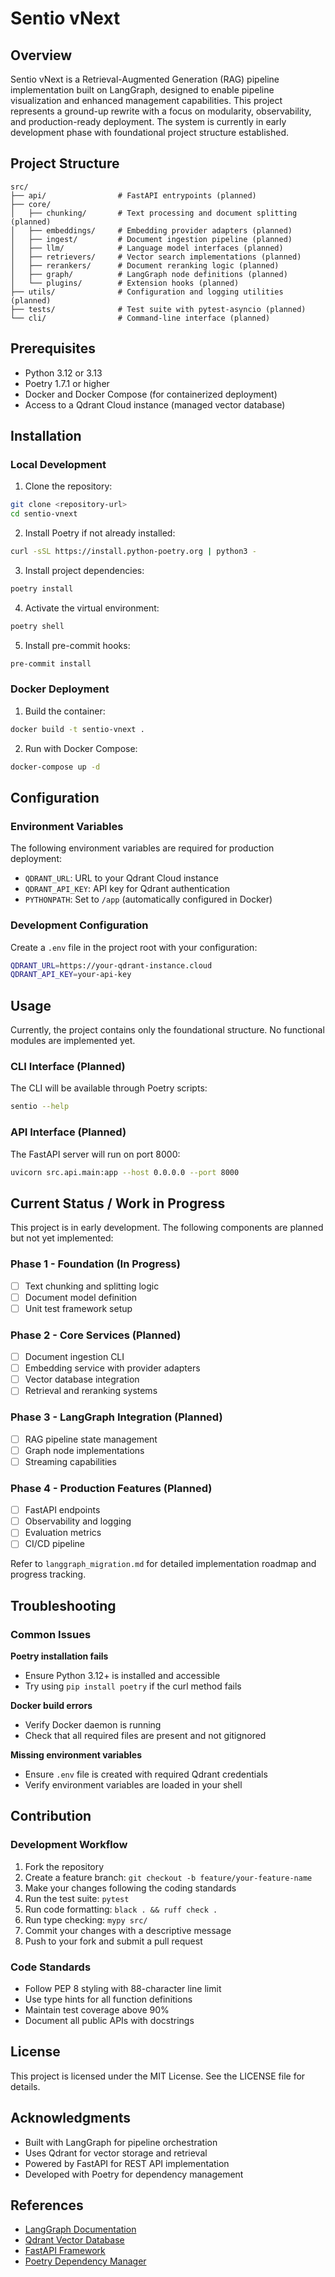 # Sentio vNext

## Overview

Sentio vNext is a Retrieval-Augmented Generation (RAG) pipeline implementation built on LangGraph, designed to enable pipeline visualization and enhanced management capabilities. This project represents a ground-up rewrite with a focus on modularity, observability, and production-ready deployment. The system is currently in early development phase with foundational project structure established.

## Project Structure

```
src/
├── api/                # FastAPI entrypoints (planned)
├── core/
│   ├── chunking/       # Text processing and document splitting (planned)
│   ├── embeddings/     # Embedding provider adapters (planned)
│   ├── ingest/         # Document ingestion pipeline (planned)
│   ├── llm/            # Language model interfaces (planned)
│   ├── retrievers/     # Vector search implementations (planned)
│   ├── rerankers/      # Document reranking logic (planned)
│   ├── graph/          # LangGraph node definitions (planned)
│   └── plugins/        # Extension hooks (planned)
├── utils/              # Configuration and logging utilities (planned)
├── tests/              # Test suite with pytest-asyncio (planned)
└── cli/                # Command-line interface (planned)
```

## Prerequisites

- Python 3.12 or 3.13
- Poetry 1.7.1 or higher
- Docker and Docker Compose (for containerized deployment)
- Access to a Qdrant Cloud instance (managed vector database)

## Installation

### Local Development

1. Clone the repository:
```bash
git clone <repository-url>
cd sentio-vnext
```

2. Install Poetry if not already installed:
```bash
curl -sSL https://install.python-poetry.org | python3 -
```

3. Install project dependencies:
```bash
poetry install
```

4. Activate the virtual environment:
```bash
poetry shell
```

5. Install pre-commit hooks:
```bash
pre-commit install
```

### Docker Deployment

1. Build the container:
```bash
docker build -t sentio-vnext .
```

2. Run with Docker Compose:
```bash
docker-compose up -d
```

## Configuration

### Environment Variables

The following environment variables are required for production deployment:

- `QDRANT_URL`: URL to your Qdrant Cloud instance
- `QDRANT_API_KEY`: API key for Qdrant authentication
- `PYTHONPATH`: Set to `/app` (automatically configured in Docker)

### Development Configuration

Create a `.env` file in the project root with your configuration:

```bash
QDRANT_URL=https://your-qdrant-instance.cloud
QDRANT_API_KEY=your-api-key
```

## Usage

Currently, the project contains only the foundational structure. No functional modules are implemented yet.

### CLI Interface (Planned)

The CLI will be available through Poetry scripts:

```bash
sentio --help
```

### API Interface (Planned)

The FastAPI server will run on port 8000:

```bash
uvicorn src.api.main:app --host 0.0.0.0 --port 8000
```

## Current Status / Work in Progress

This project is in early development. The following components are planned but not yet implemented:

### Phase 1 - Foundation (In Progress)
- [ ] Text chunking and splitting logic
- [ ] Document model definition
- [ ] Unit test framework setup

### Phase 2 - Core Services (Planned)
- [ ] Document ingestion CLI
- [ ] Embedding service with provider adapters
- [ ] Vector database integration
- [ ] Retrieval and reranking systems

### Phase 3 - LangGraph Integration (Planned)
- [ ] RAG pipeline state management
- [ ] Graph node implementations
- [ ] Streaming capabilities

### Phase 4 - Production Features (Planned)
- [ ] FastAPI endpoints
- [ ] Observability and logging
- [ ] Evaluation metrics
- [ ] CI/CD pipeline

Refer to `langgraph_migration.md` for detailed implementation roadmap and progress tracking.

## Troubleshooting

### Common Issues

**Poetry installation fails**
- Ensure Python 3.12+ is installed and accessible
- Try using `pip install poetry` if the curl method fails

**Docker build errors**
- Verify Docker daemon is running
- Check that all required files are present and not gitignored

**Missing environment variables**
- Ensure `.env` file is created with required Qdrant credentials
- Verify environment variables are loaded in your shell

## Contribution

### Development Workflow

1. Fork the repository
2. Create a feature branch: `git checkout -b feature/your-feature-name`
3. Make your changes following the coding standards
4. Run the test suite: `pytest`
5. Run code formatting: `black . && ruff check .`
6. Run type checking: `mypy src/`
7. Commit your changes with a descriptive message
8. Push to your fork and submit a pull request

### Code Standards

- Follow PEP 8 styling with 88-character line limit
- Use type hints for all function definitions
- Maintain test coverage above 90%
- Document all public APIs with docstrings

## License

This project is licensed under the MIT License. See the LICENSE file for details.

## Acknowledgments

- Built with LangGraph for pipeline orchestration
- Uses Qdrant for vector storage and retrieval
- Powered by FastAPI for REST API implementation
- Developed with Poetry for dependency management

## References

- [LangGraph Documentation](https://langchain-ai.github.io/langgraph/)
- [Qdrant Vector Database](https://qdrant.tech/)
- [FastAPI Framework](https://fastapi.tiangolo.com/)
- [Poetry Dependency Manager](https://python-poetry.org/) 